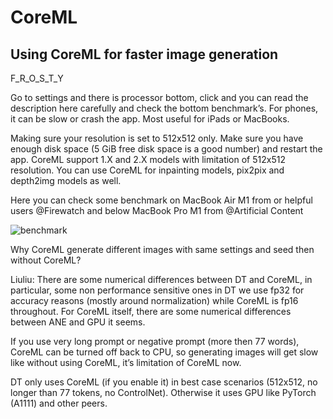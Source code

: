 # CoreML


## Using CoreML for faster image generation

F_R_O_S_T_Y


Go to settings and there is processor bottom, click and you can read the description here carefully and check the bottom benchmark’s. For phones, it can be slow or crash the app. Most useful for iPads or MacBooks. 

Making sure your resolution is set to 512x512 only. Make sure you have enough disk space (5 GiB free disk space is a good number) and restart the app. CoreML support 1.X and 2.X models with limitation of 512x512 resolution. You can use CoreML for inpainting models, pix2pix and depth2img models as well. 

Here you can check some benchmark on MacBook Air M1 from or helpful users @Firewatch and below MacBook Pro M1 from @Artificial Content 

![benchmark](https://cdn.discordapp.com/attachments/1041451862987124866/1065611863041257472/Screenshot_20230119-133959_Fogli2.png?ex=66056562&is=65f2f062&hm=6f6cecc24f0784681bb3e2fe42aeaff533b0b95d0b66c3ed19f4cd3a7fe97e03&)

Why CoreML generate different images with same settings and seed then without CoreML?

Liuliu: There are some numerical differences between DT and CoreML, in particular, some non performance sensitive ones in DT we use fp32 for accuracy reasons (mostly around normalization) while CoreML is fp16 throughout. For CoreML itself, there are some numerical differences between ANE and GPU it seems.

If you use very long prompt or negative prompt (more then 77 words), CoreML can be turned off back to CPU, so generating images will get slow like without using CoreML, it’s limitation of CoreML now. 

DT only uses CoreML (if you enable it) in best case scenarios (512x512, no longer than 77 tokens, no ControlNet). Otherwise it uses GPU like PyTorch (A1111) and other peers. 
